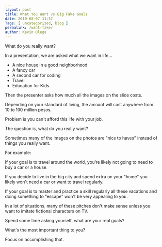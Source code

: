 ```yaml
--- 
layout: post 
title: What You Want vs Big Fake Goals
date: 2019-08-07 11:57
Tags: [ uncategorized, blog ]
permalink: /want-fake/ 
author: Kevin Olega 
--- 
```

What do you really want?

In a presentation, we are asked what we want in life...

- A nice house in a good neighborhood
- A fancy car
- A second car for coding
- Travel
- Education for Kids

Then the presenter asks how much all the images on the slide costs.

Depending on your standard of living, the amount will cost anywhere from 10 to 100 million pesos.

Problem is you can't afford this life with your job.

The question is, what do you really want?

Sometimes many of the images on the photos are "nice to haves" instead of things you really want.

For example:

If your goal is to travel around the world, you're likely not going to need to buy a car or a house.

If you decide to live in the big city and spend extra on your "home" you likely won't need a car or want to travel regularly.

If your goal is to master and practice a skill regularly all these vacations and doing something to "escape" won't be very appealing to you.

In a lot of situations, many of these pitches don't make sense unless you want to imitate fictional characters on TV.

Spend some time asking yourself, what are your real goals?

What's the most important thing to you?

Focus on accomplishing that.
